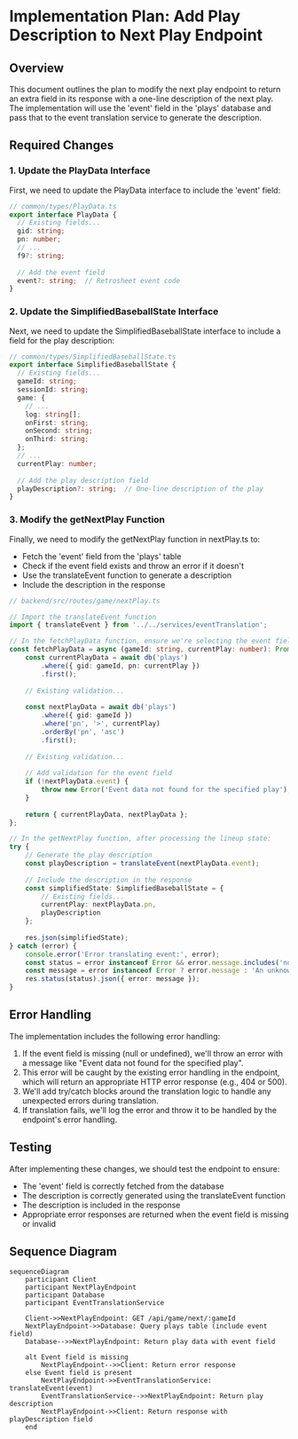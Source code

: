 # Implementation Plan: Add Play Description to Next Play Endpoint

## Overview

This document outlines the plan to modify the next play endpoint to return an extra field in its response with a one-line description of the next play. The implementation will use the 'event' field in the 'plays' database and pass that to the event translation service to generate the description.

## Required Changes

### 1. Update the PlayData Interface

First, we need to update the PlayData interface to include the 'event' field:

```typescript
// common/types/PlayData.ts
export interface PlayData {
  // Existing fields...
  gid: string;
  pn: number;
  // ...
  f9?: string;
  
  // Add the event field
  event?: string;  // Retrosheet event code
}
```

### 2. Update the SimplifiedBaseballState Interface

Next, we need to update the SimplifiedBaseballState interface to include a field for the play description:

```typescript
// common/types/SimplifiedBaseballState.ts
export interface SimplifiedBaseballState {
  // Existing fields...
  gameId: string;
  sessionId: string;
  game: {
    // ...
    log: string[];
    onFirst: string;
    onSecond: string;
    onThird: string;
  };
  // ...
  currentPlay: number;
  
  // Add the play description field
  playDescription?: string;  // One-line description of the play
}
```

### 3. Modify the getNextPlay Function

Finally, we need to modify the getNextPlay function in nextPlay.ts to:
- Fetch the 'event' field from the 'plays' table
- Check if the event field exists and throw an error if it doesn't
- Use the translateEvent function to generate a description
- Include the description in the response

```typescript
// backend/src/routes/game/nextPlay.ts

// Import the translateEvent function
import { translateEvent } from '../../services/eventTranslation';

// In the fetchPlayData function, ensure we're selecting the event field
const fetchPlayData = async (gameId: string, currentPlay: number): Promise<PlayDataResult> => {
    const currentPlayData = await db('plays')
        .where({ gid: gameId, pn: currentPlay })
        .first();
    
    // Existing validation...
    
    const nextPlayData = await db('plays')
        .where({ gid: gameId })
        .where('pn', '>', currentPlay)
        .orderBy('pn', 'asc')
        .first();
    
    // Existing validation...
    
    // Add validation for the event field
    if (!nextPlayData.event) {
        throw new Error('Event data not found for the specified play');
    }
    
    return { currentPlayData, nextPlayData };
};

// In the getNextPlay function, after processing the lineup state:
try {
    // Generate the play description
    const playDescription = translateEvent(nextPlayData.event);
    
    // Include the description in the response
    const simplifiedState: SimplifiedBaseballState = {
        // Existing fields...
        currentPlay: nextPlayData.pn,
        playDescription
    };
    
    res.json(simplifiedState);
} catch (error) {
    console.error('Error translating event:', error);
    const status = error instanceof Error && error.message.includes('not found') ? 404 : 500;
    const message = error instanceof Error ? error.message : 'An unknown error occurred';
    res.status(status).json({ error: message });
}
```

## Error Handling

The implementation includes the following error handling:

1. If the event field is missing (null or undefined), we'll throw an error with a message like "Event data not found for the specified play".
2. This error will be caught by the existing error handling in the endpoint, which will return an appropriate HTTP error response (e.g., 404 or 500).
3. We'll add try/catch blocks around the translation logic to handle any unexpected errors during translation.
4. If translation fails, we'll log the error and throw it to be handled by the endpoint's error handling.

## Testing

After implementing these changes, we should test the endpoint to ensure:
- The 'event' field is correctly fetched from the database
- The description is correctly generated using the translateEvent function
- The description is included in the response
- Appropriate error responses are returned when the event field is missing or invalid

## Sequence Diagram

```mermaid
sequenceDiagram
    participant Client
    participant NextPlayEndpoint
    participant Database
    participant EventTranslationService
    
    Client->>NextPlayEndpoint: GET /api/game/next/:gameId
    NextPlayEndpoint->>Database: Query plays table (include event field)
    Database-->>NextPlayEndpoint: Return play data with event field
    
    alt Event field is missing
        NextPlayEndpoint-->>Client: Return error response
    else Event field is present
        NextPlayEndpoint->>EventTranslationService: translateEvent(event)
        EventTranslationService-->>NextPlayEndpoint: Return play description
        NextPlayEndpoint->>Client: Return response with playDescription field
    end